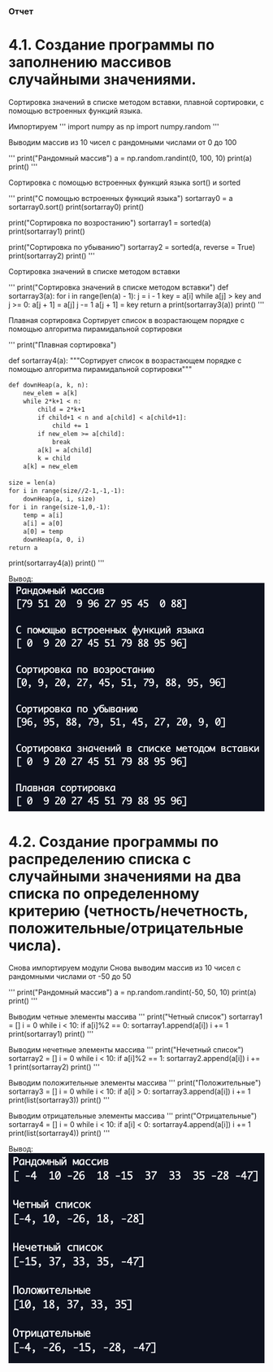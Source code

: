 ### Отчет 

# 4.1. Создание программы по заполнению массивов случайными значениями. 
Сортировка значений в списке методом вставки, плавной сортировки, с помощью встроенных функций языка.

Импортируем 
'''
import numpy as np
import numpy.random
'''
 
Выводим массив из 10 чисел с рандомными числами от 0 до 100 

'''
print("Рандомный массив")
a = np.random.randint(0, 100, 10)
print(a)
print()
'''

Сортировка с помощью встроенных функций языка 
sort() и sorted

'''
print("С помощью встроенных функций языка")
sortarray0 = a
sortarray0.sort()
print(sortarray0)
print()

print("Сортировка по возростанию")
sortarray1 = sorted(a)
print(sortarray1)
print()

print("Сортировка по убыванию")
sortarray2 = sorted(a, reverse = True)
print(sortarray2)
print()
'''

Сортировка значений в списке методом вставки

'''
print("Сортировка значений в списке методом вставки")
def sortarray3(a):
	for i in range(len(a) - 1):
		j = i - 1 
		key = a[i]
		while a[j] > key and j >= 0:
			a[j + 1] = a[j]
			j -= 1
		a[j + 1] = key
	return a
print(sortarray3(a))
print()
'''


Плавная сортировка
Сортирует список в возрастающем порядке с помощью алгоритма пирамидальной сортировки

'''
print("Плавная сортировка")

def sortarray4(a):
    """Сортирует список в возрастающем порядке с помощью алгоритма пирамидальной сортировки"""
  
    def downHeap(a, k, n):
        new_elem = a[k]
        while 2*k+1 < n:
            child = 2*k+1
            if child+1 < n and a[child] < a[child+1]:
                child += 1
            if new_elem >= a[child]:
                break
            a[k] = a[child]
            k = child
        a[k] = new_elem
  
    size = len(a)
    for i in range(size//2-1,-1,-1):
        downHeap(a, i, size)
    for i in range(size-1,0,-1):
        temp = a[i]
        a[i] = a[0]
        a[0] = temp
        downHeap(a, 0, i)
    return a

print(sortarray4(a))
print()
'''

Вывод: 
![Скрин 1](https://github.com/python-advance/sem5-collections-Bolzuka/blob/master/CP/4.1.png "Скрин 1")







# 4.2. Создание программы по распределению списка с случайными значениями на два списка по определенному критерию (четность/нечетность, положительные/отрицательные числа).

Снова импортируем модули
Снова выводим массив из 10 чисел с рандомными числами от -50 до 50 

'''
print("Рандомный массив")
a = np.random.randint(-50, 50, 10)
print(a)
print()
'''


Выводим четные элементы массива
'''
print("Четный список")
sortarray1 = []
i = 0
while i < 10:
	if a[i]%2 == 0:
		sortarray1.append(a[i])
	i += 1
print(sortarray1)
print()
'''

Выводим нечетные элементы массива
'''
print("Нечетный список")
sortarray2 = []
i = 0
while i < 10:
	if a[i]%2 == 1:
		sortarray2.append(a[i])
	i += 1
print(sortarray2)
print()
'''

Выводим положительные элементы массива
'''
print("Положительные")
sortarray3 = []
i = 0
while i < 10:
	if a[i] > 0:
		sortarray3.append(a[i])
	i += 1
print(list(sortarray3))
print()
'''

Выводим отрицательные элементы массива
'''
print("Отрицательные")
sortarray4 = []
i = 0
while i < 10:
	if a[i] < 0:
		sortarray4.append(a[i])
	i += 1
print(list(sortarray4))
print()
'''

Вывод: 
![Скрин 2](https://github.com/python-advance/sem5-collections-Bolzuka/blob/master/CP/4.2.png "Скрин 2")

